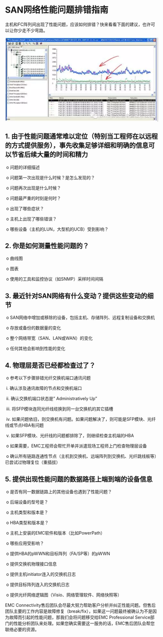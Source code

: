 # SAN网络性能问题排错指南

主机和FC阵列间出现了性能问题，应该如何排错？快来看看下面的建议，也许可以让你少走不少弯路。

![img](pics/1.6.1.png)

## 1. 由于性能问题通常难以定位（特别当工程师在以远程的方式提供服务），事先收集足够详细和明确的信息可以节省后续大量的时间和精力

​    o    问题的详细描述

​    o    问题第一次出现是什么时候？是怎么发现的？

​    o    问题再次出现是什么时候？

​    o    问题最严重的时刻是何时？

​    o    出现了哪些症状？

​    o    主机上出现了哪些错误？

​    o    哪些设备（主机的LUN，大型机的UCB）受到影响？

## 2. 你是如何测量性能问题的？

​    o    曲线图

​    o    图表

​    o    使用的工具和监控协议（如SNMP）采样时间间隔

## 3. 最近针对SAN网络有什么变动？提供这些变动的细节

​    o    SAN网络中增加或移除的设备，包括主机、存储阵列、远程复制设备和交换机

​    o    存放或备份的数据量的变化

​    o    整个网络带宽（SAN、LAN或WAN）的变化

​    o    任何其他会影响到性能的变化

## 4. 物理层是否已经都检查过了？

​    o    参考以下步骤排错光纤交换机端口通讯问题

​           i.    确认涉及通讯故障的节点和交换机端口

​           ii.    确认交换机端口状态是” Administratively Up”

​           iii.    将SFP模块连同光纤线缆换到同一台交换机的其它插槽

​           iv.    如果问题依旧，则交换机有问题。如果问题解决了，则可能是SFP模块、光纤线或节点HBA有问题

​           v.    如果SFP模块、光纤线的问题都排除了，则继续检查主机端的HBA

​    o    如果需要，EMC工程师会帮忙开单并派遣现场工程师上门检查物理层设备

​    o    确认所有链路连通性节点（主机到交换机、远端阵列到交换机、光纤跳线板等）已尝试过物理复位（重插拔）

## 5. 提供出现性能问题的数据路径上端到端的设备信息

​    o    是否有同一数据链路上的其他设备也遇到了性能问题？

​    o    后端设备的型号是？

​    o    主机类型和版本是？

​    o    HBA类型和版本是？

​    o    主机上安装的EMC软件和版本（比如PowerPath）

​    o    哪些应用受影响？

​    o    提供HBA的pWWN和目标阵列（FA/SP等）的pWWN

​    o    提供交换机物理接口信息

​    o    提供主机initiator连入的交换机日志

​    o    提供目标阵列连入的交换机日志

​    o    提供光纤网络逻辑图（Visio、网络管理软件、网络快照等）

EMC Connectivity售后团队会尽最大努力帮助客户分析并纠正性能问题。但售后团队主要的工作内容是故障修复（break/fix），如果这一问题最终被确认为不是因为故障而引起的性能问题，那我们会将问题移交给EMC Professional Service部门的性能分析团队来处理。如果您确实需要这一服务的话，EMC售后团队会帮您联络必要的资源。